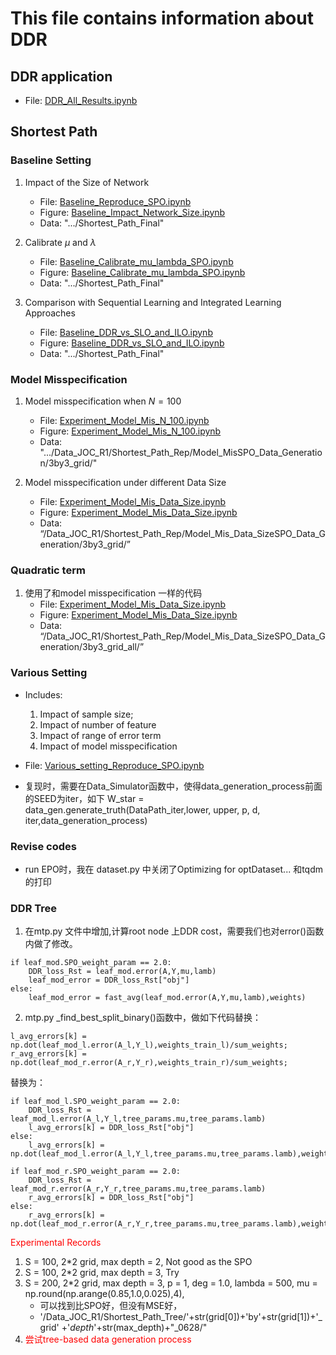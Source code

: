 # This file contains information about DDR

## DDR application
- File: [DDR_All_Results.ipynb](/DDR_Reproduce/DDR_All_Results.ipynb)


## Shortest Path


### Baseline Setting
1. Impact of the Size of Network
    - File: [Baseline_Reproduce_SPO.ipynb](/Shortest_Path_Reproduce/Baseline_Reproduce_SPO.ipynb)
    - Figure: [Baseline_Impact_Network_Size.ipynb](/Shortest_Path_Reproduce/Baseline_Impact_Network_Size.ipynb)
    - Data: ".../Shortest_Path_Final"

2. Calibrate $\mu$ and $\lambda$
    - File: [Baseline_Calibrate_mu_lambda_SPO.ipynb](/Shortest_Path_Reproduce/Baseline_Calibrate_mu_lambda_SPO.ipynb)
    - Figure: [Baseline_Calibrate_mu_lambda_SPO.ipynb](/Shortest_Path_Reproduce/Baseline_Calibrate_mu_lambda_SPO.ipynb)
    - Data: ".../Shortest_Path_Final"

2. Comparison with Sequential Learning and Integrated Learning Approaches
    - File: [Baseline_DDR_vs_SLO_and_ILO.ipynb](/Shortest_Path_Reproduce/Baseline_DDR_vs_SLO_and_ILO.ipynb)
    - Figure: [Baseline_DDR_vs_SLO_and_ILO.ipynb](/Shortest_Path_Reproduce/Baseline_DDR_vs_SLO_and_ILO.ipynb)
    - Data: ".../Shortest_Path_Final"


### Model Misspecification
1. Model misspecification when $N=100$
    - File: [Experiment_Model_Mis_N_100.ipynb](/Shortest_Path_Reproduce/Experiment_Model_Mis_N_100.ipynb)
    - Figure: [Experiment_Model_Mis_N_100.ipynb](/Shortest_Path_Reproduce/Experiment_Model_Mis_N_100.ipynb)
    - Data: ".../Data_JOC_R1/Shortest_Path_Rep/Model_MisSPO_Data_Generation/3by3_grid/"

1. Model misspecification under different Data Size
    - File: [Experiment_Model_Mis_Data_Size.ipynb](/Shortest_Path_Reproduce/Experiment_Model_Mis_Data_Size.ipynb)
    - Figure: [Experiment_Model_Mis_Data_Size.ipynb](/Shortest_Path_Reproduce/Experiment_Model_Mis_Data_Size.ipynb)
    - Data: “/Data_JOC_R1/Shortest_Path_Rep/Model_Mis_Data_SizeSPO_Data_Generation/3by3_grid/”


### Quadratic term
1. 使用了和model misspecification 一样的代码
    - File: [Experiment_Model_Mis_Data_Size.ipynb](/Shortest_Path_Reproduce/Experiment_Model_Mis_Data_Size.ipynb)
    - Figure: [Experiment_Model_Mis_Data_Size.ipynb](/Shortest_Path_Reproduce/Experiment_Model_Mis_Data_Size.ipynb)
    - Data: “/Data_JOC_R1/Shortest_Path_Rep/Model_Mis_Data_SizeSPO_Data_Generation/3by3_grid_all/”


### Various Setting
- Includes: 
    1. Impact of sample size; 
    2. Impact of number of feature
    3. Impact of range of error term
    4. Impact of model misspecification
- File: [Various_setting_Reproduce_SPO.ipynb](/Shortest_Path_Reproduce/Various_setting_Reproduce_SPO.ipynb)

- 复现时，需要在Data_Simulator函数中，使得data_generation_process前面的SEED为iter，如下 W_star = data_gen.generate_truth(DataPath_iter,lower, upper, p, d, iter,data_generation_process)

### Revise codes
- run EPO时，我在 dataset.py 中关闭了Optimizing for optDataset... 和tqdm的打印


### DDR Tree
1. 在mtp.py 文件中增加,计算root node 上DDR cost，需要我们也对error()函数内做了修改。
```
if leaf_mod.SPO_weight_param == 2.0:
    DDR_loss_Rst = leaf_mod.error(A,Y,mu,lamb)
    leaf_mod_error = DDR_loss_Rst["obj"]
else:
    leaf_mod_error = fast_avg(leaf_mod.error(A,Y,mu,lamb),weights)
```

2. mtp.py _find_best_split_binary()函数中，做如下代码替换：
```
l_avg_errors[k] = np.dot(leaf_mod_l.error(A_l,Y_l),weights_train_l)/sum_weights;
r_avg_errors[k] = np.dot(leaf_mod_r.error(A_r,Y_r),weights_train_r)/sum_weights;
```
替换为：
```
if leaf_mod_l.SPO_weight_param == 2.0:
    DDR_loss_Rst = leaf_mod_l.error(A_l,Y_l,tree_params.mu,tree_params.lamb)
    l_avg_errors[k] = DDR_loss_Rst["obj"]
else:
    l_avg_errors[k] = np.dot(leaf_mod_l.error(A_l,Y_l,tree_params.mu,tree_params.lamb),weights_train_l)/sum_weights;

if leaf_mod_r.SPO_weight_param == 2.0:
    DDR_loss_Rst = leaf_mod_r.error(A_r,Y_r,tree_params.mu,tree_params.lamb)
    r_avg_errors[k] = DDR_loss_Rst["obj"]
else:
    r_avg_errors[k] = np.dot(leaf_mod_r.error(A_r,Y_r,tree_params.mu,tree_params.lamb),weights_train_r)/sum_weights;
```
<font color="red">Experimental Records</font>
1. S = 100, 2*2 grid, max depth = 2, Not good as the SPO
2. S = 100, 2*2 grid, max depth = 3, Try 
3. S = 200, 2*2 grid, max depth = 3, p = 1, deg = 1.0, lambda = 500, mu = np.round(np.arange(0.85,1.0,0.025),4), 
    - 可以找到比SPO好，但没有MSE好，
    - '/Data_JOC_R1/Shortest_Path_Tree/'+str(grid[0])+'by'+str(grid[1])+'_grid' +'_depth_'+str(max_depth)+"_0628/"
4. <font color="red">尝试tree-based data generation process</font>
